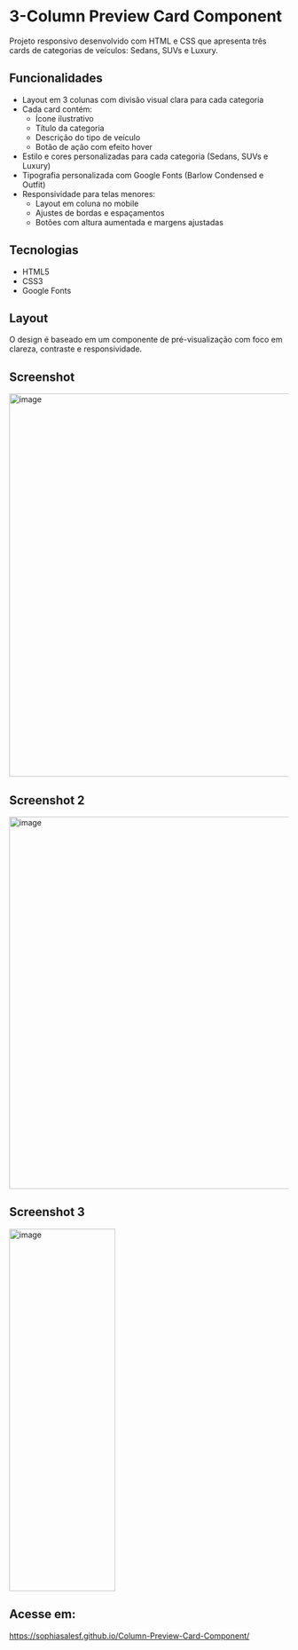 # 3-Column Preview Card Component

Projeto responsivo desenvolvido com HTML e CSS que apresenta três cards de categorias de veículos: Sedans, SUVs e Luxury.

## Funcionalidades

- Layout em 3 colunas com divisão visual clara para cada categoria
- Cada card contém:
  - Ícone ilustrativo
  - Título da categoria
  - Descrição do tipo de veículo
  - Botão de ação com efeito hover
- Estilo e cores personalizadas para cada categoria (Sedans, SUVs e Luxury)
- Tipografia personalizada com Google Fonts (Barlow Condensed e Outfit)
- Responsividade para telas menores:
  - Layout em coluna no mobile
  - Ajustes de bordas e espaçamentos
  - Botões com altura aumentada e margens ajustadas

## Tecnologias

- HTML5
- CSS3
- Google Fonts

## Layout

O design é baseado em um componente de pré-visualização com foco em clareza, contraste e responsividade.

## Screenshot

<img width="1246" height="691" alt="image" src="https://github.com/user-attachments/assets/114cdc87-4b98-4eab-b12a-fdcf1a90cd47" />

## Screenshot 2

<img width="1486" height="671" alt="image" src="https://github.com/user-attachments/assets/b02c4ec4-44c0-40e3-8999-c3ec54073f07" />

## Screenshot 3

<img width="191" height="653" alt="image" src="https://github.com/user-attachments/assets/cd2b0f37-8ba5-4ed3-8ef5-d4139a8714de" />


## Acesse em:

https://sophiasalesf.github.io/Column-Preview-Card-Component/

